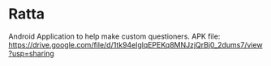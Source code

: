# Ratta
Android Application to help make custom questioners.
APK file: https://drive.google.com/file/d/1tk94elglqEPEKq8MNJzjQrBj0_2dums7/view?usp=sharing
